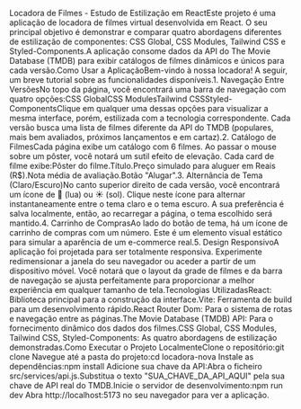 Locadora de Filmes - Estudo de Estilização em ReactEste projeto é uma aplicação de locadora de filmes virtual desenvolvida em React. O seu principal objetivo é demonstrar e comparar quatro abordagens diferentes de estilização de componentes: CSS Global, CSS Modules, Tailwind CSS e Styled-Components.A aplicação consome dados da API do The Movie Database (TMDB) para exibir catálogos de filmes dinâmicos e únicos para cada versão.Como Usar a AplicaçãoBem-vindo à nossa locadora! A seguir, um breve tutorial sobre as funcionalidades disponíveis.1. Navegação Entre VersõesNo topo da página, você encontrará uma barra de navegação com quatro opções:CSS GlobalCSS ModulesTailwind CSSStyled-ComponentsClique em qualquer uma dessas opções para visualizar a mesma interface, porém, estilizada com a tecnologia correspondente. Cada versão busca uma lista de filmes diferente da API do TMDB (populares, mais bem avaliados, próximos lançamentos e em cartaz).2. Catálogo de FilmesCada página exibe um catálogo com 6 filmes. Ao passar o mouse sobre um pôster, você notará um sutil efeito de elevação. Cada card de filme exibe:Pôster do filme.Título.Preço simulado para aluguer em Reais (R$).Nota média de avaliação.Botão "Alugar".3. Alternância de Tema (Claro/Escuro)No canto superior direito de cada versão, você encontrará um ícone de 🌙 (lua) ou ☀️ (sol). Clique neste ícone para alternar instantaneamente entre o tema claro e o tema escuro. A sua preferência é salva localmente, então, ao recarregar a página, o tema escolhido será mantido.4. Carrinho de ComprasAo lado do botão de tema, há um ícone de carrinho de compras com um número. Este é um elemento visual estático para simular a aparência de um e-commerce real.5. Design ResponsivoA aplicação foi projetada para ser totalmente responsiva. Experimente redimensionar a janela do seu navegador ou aceder a partir de um dispositivo móvel. Você notará que o layout da grade de filmes e da barra de navegação se ajusta perfeitamente para proporcionar a melhor experiência em qualquer tamanho de tela.Tecnologias UtilizadasReact: Biblioteca principal para a construção da interface.Vite: Ferramenta de build para um desenvolvimento rápido.React Router Dom: Para o sistema de rotas e navegação entre as páginas.The Movie Database (TMDB) API: Para o fornecimento dinâmico dos dados dos filmes.CSS Global, CSS Modules, Tailwind CSS, Styled-Components: As quatro abordagens de estilização demonstradas.Como Executar o Projeto LocalmenteClone o repositório:git clone <url-do-seu-repositorio>
Navegue até a pasta do projeto:cd locadora-nova
Instale as dependências:npm install
Adicione sua chave da API:Abra o ficheiro src/services/api.js.Substitua o texto "SUA_CHAVE_DA_API_AQUI" pela sua chave de API real do TMDB.Inicie o servidor de desenvolvimento:npm run dev
Abra http://localhost:5173 no seu navegador para ver a aplicação.